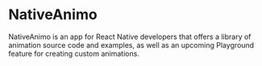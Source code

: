 # NativeAnimo
NativeAnimo is an app for React Native developers that offers a library of animation source code and examples, as well as an upcoming Playground feature for creating custom animations.
